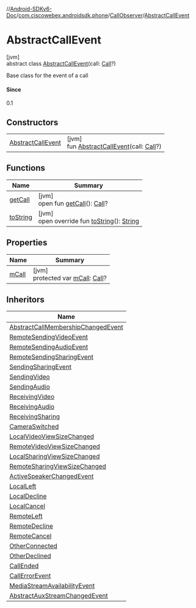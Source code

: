 //[Android-SDKv6-Doc](../../../../index.md)/[com.ciscowebex.androidsdk.phone](../../index.md)/[CallObserver](../index.md)/[AbstractCallEvent](index.md)

# AbstractCallEvent

[jvm]\
abstract class [AbstractCallEvent](index.md)(call: [Call](../../-call/index.md)?)

Base class for the event of a call

#### Since

0.1

## Constructors

| | |
|---|---|
| [AbstractCallEvent](-abstract-call-event.md) | [jvm]<br>fun [AbstractCallEvent](-abstract-call-event.md)(call: [Call](../../-call/index.md)?) |

## Functions

| Name | Summary |
|---|---|
| [getCall](get-call.md) | [jvm]<br>open fun [getCall](get-call.md)(): [Call](../../-call/index.md)? |
| [toString](to-string.md) | [jvm]<br>open override fun [toString](to-string.md)(): [String](https://kotlinlang.org/api/latest/jvm/stdlib/kotlin/-string/index.html) |

## Properties

| Name | Summary |
|---|---|
| [mCall](m-call.md) | [jvm]<br>protected var [mCall](m-call.md): [Call](../../-call/index.md)? |

## Inheritors

| Name |
|---|
| [AbstractCallMembershipChangedEvent](../-abstract-call-membership-changed-event/index.md) |
| [RemoteSendingVideoEvent](../-remote-sending-video-event/index.md) |
| [RemoteSendingAudioEvent](../-remote-sending-audio-event/index.md) |
| [RemoteSendingSharingEvent](../-remote-sending-sharing-event/index.md) |
| [SendingSharingEvent](../-sending-sharing-event/index.md) |
| [SendingVideo](../-sending-video/index.md) |
| [SendingAudio](../-sending-audio/index.md) |
| [ReceivingVideo](../-receiving-video/index.md) |
| [ReceivingAudio](../-receiving-audio/index.md) |
| [ReceivingSharing](../-receiving-sharing/index.md) |
| [CameraSwitched](../-camera-switched/index.md) |
| [LocalVideoViewSizeChanged](../-local-video-view-size-changed/index.md) |
| [RemoteVideoViewSizeChanged](../-remote-video-view-size-changed/index.md) |
| [LocalSharingViewSizeChanged](../-local-sharing-view-size-changed/index.md) |
| [RemoteSharingViewSizeChanged](../-remote-sharing-view-size-changed/index.md) |
| [ActiveSpeakerChangedEvent](../-active-speaker-changed-event/index.md) |
| [LocalLeft](../-local-left/index.md) |
| [LocalDecline](../-local-decline/index.md) |
| [LocalCancel](../-local-cancel/index.md) |
| [RemoteLeft](../-remote-left/index.md) |
| [RemoteDecline](../-remote-decline/index.md) |
| [RemoteCancel](../-remote-cancel/index.md) |
| [OtherConnected](../-other-connected/index.md) |
| [OtherDeclined](../-other-declined/index.md) |
| [CallEnded](../-call-ended/index.md) |
| [CallErrorEvent](../-call-error-event/index.md) |
| [MediaStreamAvailabilityEvent](../-media-stream-availability-event/index.md) |
| [AbstractAuxStreamChangedEvent](../../-multi-stream-observer/-abstract-aux-stream-changed-event/index.md) |
